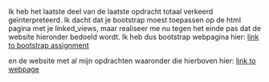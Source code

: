 Ik heb het laatste deel van de laatste opdracht totaal verkeerd geïnterpreteerd. Ik dacht dat je bootstrap moest toepassen op de html pagina met je linked_views, maar realiseer me nu tegen het einde pas dat de website hieronder bedoeld wordt. Ik heb dus bootstrap webpagina 
hier: 
[link to bootstrap assignment](https://github.com/Poezedoez/Data-processing/Homework/Week%206/linked_views.html/)

en de website met al mijn opdrachten waaronder die hierboven hier:
[link to webpage](https://poezedoez.github.io/Data-processing/)
